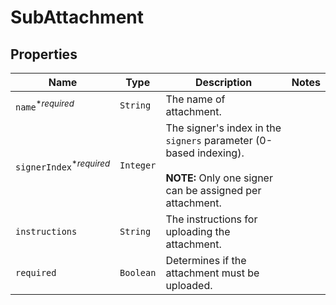 

# SubAttachment



## Properties

Name | Type | Description | Notes
------------ | ------------- | ------------- | -------------
| `name`<sup>*_required_</sup> | ```String``` |  The name of attachment.  |  |
| `signerIndex`<sup>*_required_</sup> | ```Integer``` |  The signer&#39;s index in the `signers` parameter (0-based indexing).<br><br>**NOTE:** Only one signer can be assigned per attachment.  |  |
| `instructions` | ```String``` |  The instructions for uploading the attachment.  |  |
| `required` | ```Boolean``` |  Determines if the attachment must be uploaded.  |  |



